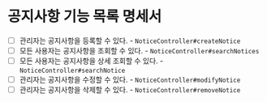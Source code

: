 # 공지사항 기능 목록 명세서

* [ ] 관리자는 공지사항을 등록할 수 있다. - `NoticeController#createNotice`
* [ ] 모든 사용자는 공지사항을 조회할 수 있다. - `NoticeController#searchNotices`
* [ ] 모든 사용자는 공지사항을 상세 조회할 수 있다. - `NoticeController#searchNotice`
* [ ] 관리자는 공지사항을 수정할 수 있다. - `NoticeController#modifyNotice`
* [ ] 관리자는 공지사항을 삭제할 수 있다. - `NoticeController#removeNotice`